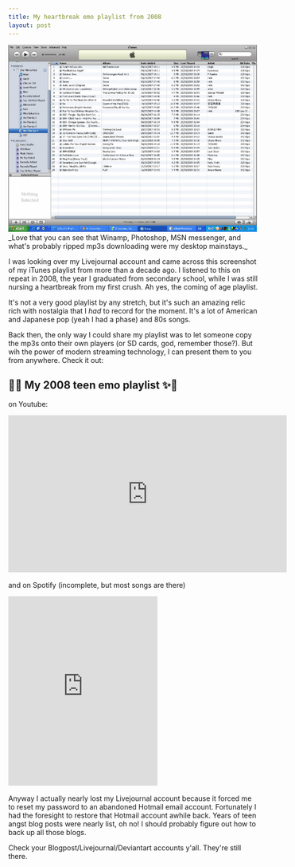 ```yaml
---
title: My heartbreak emo playlist from 2008
layout: post
---
```


<div class="media">
  <img width="500" src="/assets/images/nostalgia/itunes-playlist-2008.jpg"/>
</div>
_Love that you can see that Winamp, Photoshop, MSN messenger, and what's probably ripped mp3s downloading were my desktop mainstays._

I was looking over my Livejournal account and came across this screenshot of my iTunes playlist from more than a decade ago. I listened to this on repeat in 2008, the year I graduated from secondary school, while I was still nursing a heartbreak from my first crush. Ah yes, the coming of age playlist.

It's not a very good playlist by any stretch, but it's such an amazing relic rich with nostalgia that I *had* to record for the moment. It's a lot of American and Japanese pop (yeah I had a phase) and 80s songs.

Back then, the only way I could share my playlist was to let someone copy the mp3s onto their own players (or SD cards, god, remember those?). But wih the power of modern streaming technology, I can present them to you from anywhere. Check it out:


## 🎉✨ My 2008 teen emo playlist ✨🎉

on Youtube:
<iframe width="560" height="315" src="https://www.youtube.com/embed/videoseries?list=PLemDwJkh9TaO34dtHoZEpn9XtNflzhyWV" frameborder="0" allow="accelerometer; autoplay; clipboard-write; encrypted-media; gyroscope; picture-in-picture" allowfullscreen></iframe>

and on Spotify (incomplete, but most songs are there)
<iframe src="https://open.spotify.com/embed/playlist/3sHQdi3l8D6HGrUyUUKDPl" width="300" height="380" frameborder="0" allowtransparency="true" allow="encrypted-media"></iframe>


Anyway I actually nearly lost my Livejournal account because it forced me to reset my password to an abandoned Hotmail email account. Fortunately I had the foresight to restore that Hotmail account awhile back. Years of teen angst blog posts were nearly list, oh no! I should probably figure out how to back up all those blogs.

Check your Blogpost/Livejournal/Deviantart accounts y'all. They're still there.
